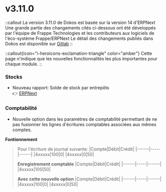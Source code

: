 # v3.11.0

::callout
La version 3.11.0 de Dokos est basée sur la version 14 d'ERPNext
Une grande partie des changements cités ci-dessous ont été développés par l'équipe de Frappe Technologies et les contributeurs aux logiciels de l'éco-système Frappe/ERPNext
Le détail des changements publiés dans Dokos est disponible sur [Gitlab](https://gitlab.com/dokos/dokos/-/releases/v3.11.0)
::

::callout{icon="i-heroicons-exclamation-triangle" color="amber"}
Cette page n'indique que les nouvelles fonctionnalités les plus importantes pour chaque module.
::


### Stocks

- Nouveau rapport: Solde de stock par entrepôts  
:point_right: [ERPNext](https://github.com/frappe/erpnext/pull/33236)


### Comptabilité

- Nouvelle option dans les paramètres de comptabilité permettant de ne pas fusionner les lignes d'écritures comptables associées aux mêmes comptes.  

**Fontionnement**  
> Pour l'écriture de journal suivante:
> |Compte|Débit|Crédit|
> |------|-----|------|
> |4xxxxx|100|0|
> |4xxxxx|0|50|
>
> **Enregistrement comptable**
> |Compte|Débit|Crédit|
> |------|-----|------|
> |4xxxxx|100|50|
>
> **Avec cette nouvelle option**
> |Compte|Débit|Crédit|
> |------|-----|------|
> |4xxxxx|100|0|
> |4xxxxx|0|50|